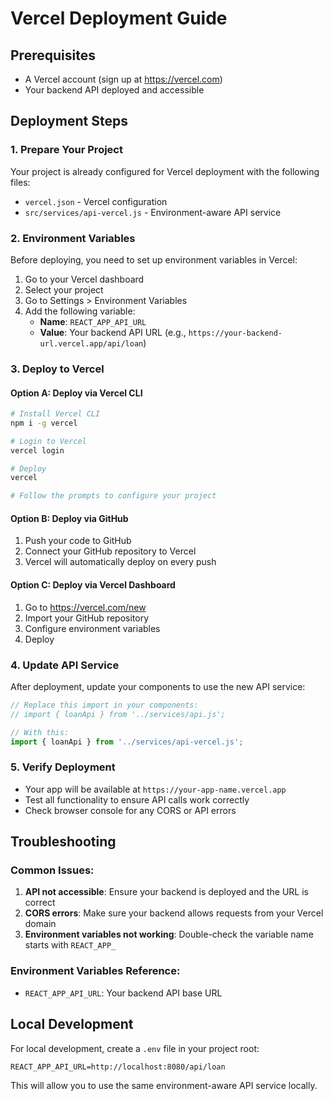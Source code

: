 # Vercel Deployment Guide

## Prerequisites
- A Vercel account (sign up at https://vercel.com)
- Your backend API deployed and accessible

## Deployment Steps

### 1. Prepare Your Project
Your project is already configured for Vercel deployment with the following files:
- `vercel.json` - Vercel configuration
- `src/services/api-vercel.js` - Environment-aware API service

### 2. Environment Variables
Before deploying, you need to set up environment variables in Vercel:

1. Go to your Vercel dashboard
2. Select your project
3. Go to Settings > Environment Variables
4. Add the following variable:
   - **Name**: `REACT_APP_API_URL`
   - **Value**: Your backend API URL (e.g., `https://your-backend-url.vercel.app/api/loan`)

### 3. Deploy to Vercel

#### Option A: Deploy via Vercel CLI
```bash
# Install Vercel CLI
npm i -g vercel

# Login to Vercel
vercel login

# Deploy
vercel

# Follow the prompts to configure your project
```

#### Option B: Deploy via GitHub
1. Push your code to GitHub
2. Connect your GitHub repository to Vercel
3. Vercel will automatically deploy on every push

#### Option C: Deploy via Vercel Dashboard
1. Go to https://vercel.com/new
2. Import your GitHub repository
3. Configure environment variables
4. Deploy

### 4. Update API Service
After deployment, update your components to use the new API service:

```javascript
// Replace this import in your components:
// import { loanApi } from '../services/api.js';

// With this:
import { loanApi } from '../services/api-vercel.js';
```

### 5. Verify Deployment
- Your app will be available at `https://your-app-name.vercel.app`
- Test all functionality to ensure API calls work correctly
- Check browser console for any CORS or API errors

## Troubleshooting

### Common Issues:
1. **API not accessible**: Ensure your backend is deployed and the URL is correct
2. **CORS errors**: Make sure your backend allows requests from your Vercel domain
3. **Environment variables not working**: Double-check the variable name starts with `REACT_APP_`

### Environment Variables Reference:
- `REACT_APP_API_URL`: Your backend API base URL

## Local Development
For local development, create a `.env` file in your project root:
```
REACT_APP_API_URL=http://localhost:8080/api/loan
```

This will allow you to use the same environment-aware API service locally. 